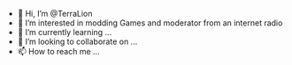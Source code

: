 - 👋 Hi, I’m @TerraLion
- 👀 I’m interested in modding Games and moderator from an internet radio
- 🌱 I’m currently learning ...
- 💞️ I’m looking to collaborate on ...
- 📫 How to reach me ...

<!---
TerraLion/TerraLion is a ✨ special ✨ repository because its `README.md` (this file) appears on your GitHub profile.
You can click the Preview link to take a look at your changes.
--->
